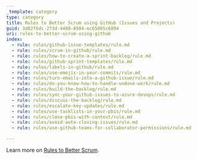```yaml
---
_template: category
type: category
title: Rules to Better Scrum using GitHub (Issues and Projects)
guid: 3d02f6dc-273d-4480-8504-ec65065c6894
uri: rules-to-better-scrum-using-github
index:
  - rule: rules/github-issue-templates/rule.md
  - rule: rules/scrum-in-github/rule.md
  - rule: rules/how-to-create-a-sprint-backlog/rule.md
  - rule: rules/github-sprint-templates/rule.md
  - rule: rules/labels-in-github/rule.md
  - rule: rules/use-emojis-in-your-commits/rule.md
  - rule: rules/turn-emails-into-a-github-issue/rule.md
  - rule: rules/do-you-know-how-to-handle-undone-work/rule.md
  - rule: rules/build-the-backlog/rule.md
  - rule: rules/sync-your-github-issues-to-azure-devops/rule.md
  - rule: rules/discuss-the-backlog/rule.md
  - rule: rules/escalate-key-updates/rule.md
  - rule: rules/use-tasklists-in-your-pbis/rule.md
  - rule: rules/close-pbis-with-context/rule.md
  - rule: rules/avoid-auto-closing-issues/rule.md
  - rule: rules/use-github-teams-for-collaborator-permissions/rule.md

---
```


Learn more on [Rules to Better Scrum](/rules-to-better-scrum).
